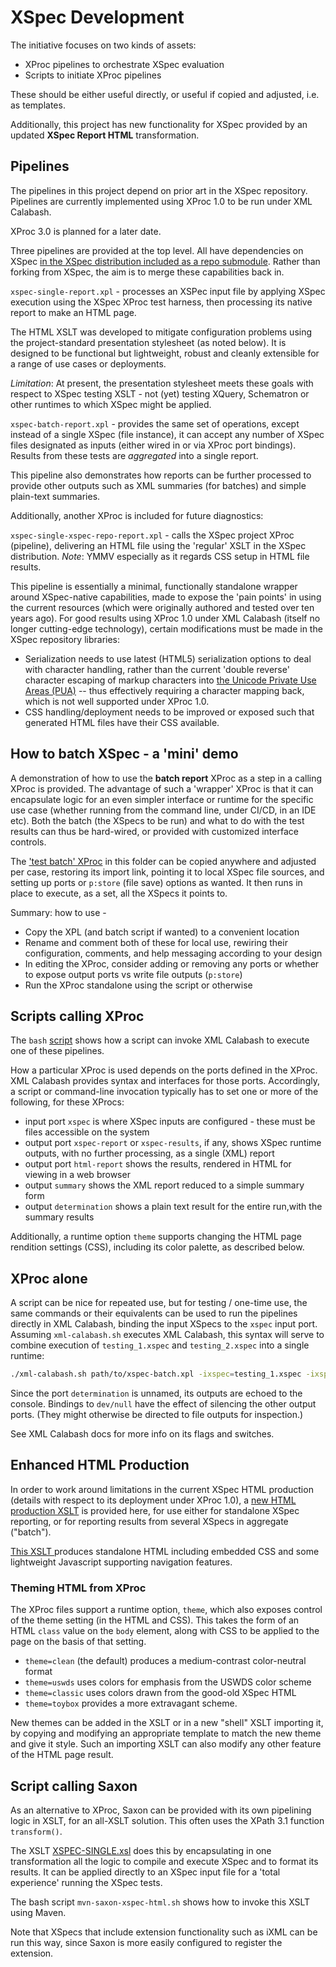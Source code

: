 # XSpec Development

The initiative focuses on two kinds of assets:

- XProc pipelines to orchestrate XSpec evaluation
- Scripts to initiate XProc pipelines

These should be either useful directly, or useful if copied and adjusted, i.e. as templates.

Additionally, this project has new functionality for XSpec provided by an updated **XSpec Report HTML** transformation.

## Pipelines

The pipelines in this project depend on prior art in the XSpec repository. Pipelines are currently implemented using XProc 1.0 to be run under XML Calabash.

XProc 3.0 is planned for a later date.

Three pipelines are provided at the top level. All have dependencies on XSpec [in the XSpec distribution included as a repo submodule](../xspec/src/harnesses/). Rather than forking from XSpec, the aim is to merge these capabilities back in.

`xspec-single-report.xpl` - processes an XSPec input file by applying XSpec execution using the XSpec XProc test harness, then processing its native report to make an HTML page.

The HTML XSLT was developed to mitigate configuration problems using the project-standard presentation stylesheet (as noted below). It is designed to be functional but lightweight, robust and cleanly extensible for a range of use cases or deployments.

*Limitation*: At present, the presentation stylesheet meets these goals with respect to XSpec testing XSLT - not (yet) testing XQuery, Schematron or other runtimes to which XSpec might be applied.

`xspec-batch-report.xpl` - provides the same set of operations, except instead of a single XSpec (file instance), it can accept any number of XSpec files designated as inputs (either wired in or via XProc port bindings). Results from these tests are *aggregated* into a single report.

This pipeline also demonstrates how reports can be further processed to provide other outputs such as XML summaries (for batches) and simple plain-text summaries.

Additionally, another XProc is included for future diagnostics:

`xspec-single-xspec-repo-report.xpl` - calls the XSpec project XProc (pipeline), delivering an HTML file using the 'regular' XSLT in the XSpec distribution. *Note*: YMMV especially as it regards CSS setup in HTML file results.

This pipeline is essentially a minimal, functionally standalone wrapper around XSpec-native capabilities, made to expose the 'pain points' in using the current resources (which were originally authored and tested over ten years ago). For good results using XProc 1.0 under XML Calabash (itself no longer cutting-edge technology), certain modifications must be made in the XSpec repository libraries:

* Serialization needs to use latest (HTML5) serialization options to deal with character handling, rather than the current 'double reverse' character escaping of markup characters into [the Unicode Private Use Areas (PUA)](https://en.wikipedia.org/wiki/Private_Use_Areas) -- thus effectively requiring a character mapping back, which is not well supported under XProc 1.0.
* CSS handling/deployment needs to be improved or exposed such that generated HTML files have their CSS available.

## How to batch XSpec - a 'mini' demo

A demonstration of how to use the **batch report** XProc as a step in a calling XProc is provided. The advantage of such a 'wrapper' XProc is that it can encapsulate logic for an even simpler interface or runtime for the specific use case (whether running from the command line, under CI/CD, in an IDE etc). Both the batch (the XSpecs to be run) and what to do with the test results can thus be hard-wired, or provided with customized interface controls.

The ['test batch' XProc](testing/xspec-test-batch.xpl) in this folder can be copied anywhere and adjusted per case, restoring its import link, pointing it to local XSpec file sources, and setting up ports or `p:store` (file save) options as wanted. It then runs in place to execute, as a set, all the XSpecs it points to.

Summary: how to use -

- Copy the XPL (and batch script if wanted) to a convenient location
- Rename and comment both of these for local use, rewiring their configuration, comments, and help messaging according to your design
- In editing the XProc, consider adding or removing any ports or whether to expose output ports vs write file outputs (`p:store`)
- Run the XProc standalone using the script or otherwise

## Scripts calling XProc

The `bash` [script](mvn-xproc-xspec-html.sh) shows how a script can invoke XML Calabash to execute one of these pipelines.

How a particular XProc is used depends on the ports defined in the XProc. XML Calabash provides syntax and interfaces for those ports. Accordingly, a script or command-line invocation typically has to set one or more of the following, for these XProcs:

- input port `xspec` is where XSpec inputs are configured - these must be files accessible on the system
- output port `xspec-report` or `xspec-results`, if any, shows XSpec runtime outputs, with no further processing, as a single (XML) report
- output port `html-report` shows the results, rendered in HTML for viewing in a web browser
- output `summary` shows the XML report reduced to a simple summary form
- output `determination` shows a plain text result for the entire run,with the summary results

Additionally, a runtime option `theme` supports changing the HTML page rendition settings (CSS), including its color palette, as described below.

## XProc alone

A script can be nice for repeated use, but for testing / one-time use, the same commands or their equivalents can be used to run the pipelines directly in XML Calabash, binding the input XSpecs to the `xspec` input port. Assuming `xml-calabash.sh` executes XML Calabash, this syntax will serve to combine execution of `testing_1.xspec` and `testing_2.xspec` into a single runtime:

```bash
./xml-calabash.sh path/to/xspec-batch.xpl -ixspec=testing_1.xspec -ixspec=testing_2.xspec -oxspec-report=/dev/null -ohtml-report=/dev/null -osummary=/dev/null
```

Since the port `determination` is unnamed, its outputs are echoed to the console. Bindings to `dev/null` have the effect of silencing the other output ports. (They might otherwise be directed to file outputs for inspection.)

See XML Calabash docs for more info on its flags and switches.

## Enhanced HTML Production

In order to work around limitations in the current XSpec HTML production (details with respect to its deployment under XProc 1.0), a [new HTML production XSLT](xspec-mx-html-report.xsl) is provided here, for use either for standalone XSpec reporting, or for reporting results from several XSpecs in aggregate ("batch").

[This XSLT ](xspec-mx-html-report.xsl) produces standalone HTML including embedded CSS and some lightweight Javascript supporting navigation features.

### Theming HTML from XProc

The XProc files support a runtime option, `theme`, which also exposes control of the theme setting (in the HTML and CSS). This takes the form of an HTML `class` value on the `body` element, along with CSS to be applied to the page on the basis of that setting.

- `theme=clean` (the default) produces a medium-contrast color-neutral format
- `theme=uswds` uses colors for emphasis from the USWDS color scheme
- `theme=classic` uses colors drawn from the good-old XSpec HTML
- `theme=toybox` provides a more extravagant scheme.

New themes can be added in the XSLT or in a new "shell" XSLT importing it, by copying and modifying an appropriate template to match the new theme and give it style. Such an importing XSLT can also modify any other feature of the HTML page result.

## Script calling Saxon

As an alternative to XProc, Saxon can be provided with its own pipelining logic in XSLT, for an all-XSLT solution. This often uses the XPath 3.1 function `transform()`.

The XSLT [XSPEC-SINGLE.xsl](XSPEC-SINGLE.xsl) does this by encapsulating in one transformation all the logic to compile and execute XSpec and to format its results. It can be applied directly to an XSpec input file for a 'total experience' running the XSpec tests.

The bash script `mvn-saxon-xspec-html.sh` shows how to invoke this XSLT using Maven.

Note that XSpecs that include extension functionality such as iXML can be run this way, since Saxon is more easily configured to register the extension.
